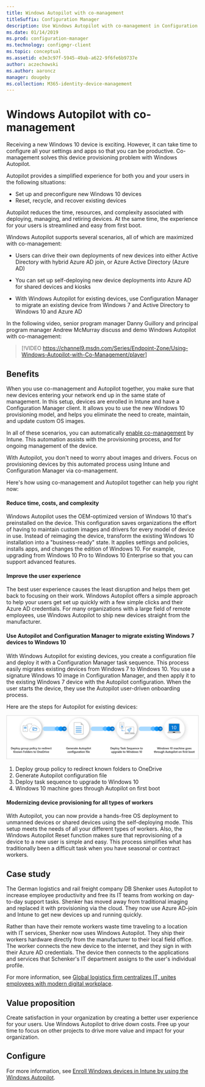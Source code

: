 ```yaml
---
title: Windows Autopilot with co-management
titleSuffix: Configuration Manager
description: Use Windows Autopilot with co-management in Configuration Manager to simplify the set up of new Windows 10 devices.
ms.date: 01/14/2019
ms.prod: configuration-manager
ms.technology: configmgr-client
ms.topic: conceptual
ms.assetid: e3e3c97f-5945-49ab-a622-9f6fe6b9737e
author: aczechowski
ms.author: aaroncz
manager: dougeby
ms.collection: M365-identity-device-management
---
```


# Windows Autopilot with co-management

Receiving a new Windows 10 device is exciting. However, it can take time to configure all your settings and apps so that you can be productive. Co-management solves this device provisioning problem with Windows Autopilot.

Autopilot provides a simplified experience for both you and your users in the following situations:
- Set up and preconfigure new Windows 10 devices  
- Reset, recycle, and recover existing devices  

Autopilot reduces the time, resources, and complexity associated with deploying, managing, and retiring devices. At the same time, the experience for your users is streamlined and easy from first boot.

Windows Autopilot supports several scenarios, all of which are maximized with co-management:

- Users can drive their own deployments of new devices into either Active Directory with hybrid Azure AD join, or Azure Active Directory (Azure AD)  

- You can set up self-deploying new device deployments into Azure AD for shared devices and kiosks  

- With Windows Autopilot for existing devices, use Configuration Manager to migrate an existing device from Windows 7 and Active Directory to Windows 10 and Azure AD  

In the following video, senior program manager Danny Guillory and principal program manager Andrew McMurray discuss and demo Windows Autopilot with co-management:

> [!VIDEO https://channel9.msdn.com/Series/Endpoint-Zone/Using-Windows-Autopilot-with-Co-Management/player]



## Benefits

When you use co-management and Autopilot together, you make sure that new devices entering your network end up in the same state of management. In this setup, devices are enrolled in Intune and have a Configuration Manager client.  It allows you to use the new Windows 10 provisioning model, and helps you eliminate the need to create, maintain, and update custom OS images. 

In all of these scenarios, you can automatically [enable co-management](/sccm/comanage/how-to-prepare-win10) by Intune. This automation assists with the provisioning process, and for ongoing management of the device.

With Autopilot, you don't need to worry about images and drivers. Focus on provisioning devices by this automated process using Intune and Configuration Manager via co-management.


Here's how using co-management and Autopilot together can help you right now:

#### Reduce time, costs, and complexity
Windows Autopilot uses the OEM-optimized version of Windows 10 that's preinstalled on the device. This configuration saves organizations the effort of having to maintain custom images and drivers for every model of device in use. Instead of reimaging the device, transform the existing Windows 10 installation into a "business-ready" state. It applies settings and policies, installs apps, and changes the edition of Windows 10. For example, upgrading from Windows 10 Pro to Windows 10 Enterprise so that you can support advanced features.

#### Improve the user experience
The best user experience causes the least disruption and helps them get back to focusing on their work. Windows Autopilot offers a simple approach to help your users get set up quickly with a few simple clicks and their Azure AD credentials. For many organizations with a large field of remote employees, use Windows Autopilot to ship new devices straight from the manufacturer.

#### Use Autopilot and Configuration Manager to migrate existing Windows 7 devices to Windows 10
With Windows Autopilot for existing devices, you create a configuration file and deploy it with a Configuration Manager task sequence. This process easily migrates existing devices from Windows 7 to Windows 10. You use a signature Windows 10 image in Configuration Manager, and then apply it to the existing Windows 7 device with the Autopilot configuration. When the user starts the device, they use the Autopilot user-driven onboarding process.

Here are the steps for Autopilot for existing devices:

![Process overview for Windows Autopilot for existing devices](media/autopilot-for-existing-devices.png)

1. Deploy group policy to redirect known folders to OneDrive
2. Generate Autopilot configuration file
3. Deploy task sequence to upgrade to Windows 10
4. Windows 10 machine goes through Autopilot on first boot

#### Modernizing device provisioning for all types of workers
With Autopilot, you can now provide a hands-free OS deployment to unmanned devices or shared devices using the self-deploying mode. This setup meets the needs of all your different types of workers. Also, the Windows Autopilot Reset function makes sure that reprovisioning of a device to a new user is simple and easy. This process simplifies what has traditionally been a difficult task when you have seasonal or contract workers. 



## Case study

The German logistics and rail freight company DB Shenker uses Autopilot to increase employee productivity and free its IT teams from working on day-to-day support tasks. Shenker has moved away from traditional imaging and replaced it with provisioning via the cloud. They now use Azure AD-join and Intune to get new devices up and running quickly. 

Rather than have their remote workers waste time traveling to a location with IT services, Shenker now uses Windows Autopilot. They ship their workers hardware directly from the manufacturer to their local field office. The worker connects the new device to the internet, and they sign in with their Azure AD credentials. The device then connects to the applications and services that Schenker's IT department assigns to the user's individual profile.

For more information, see [Global logistics firm centralizes IT, unites employees with modern digital workplace](https://customers.microsoft.com/story/db-schenker-travel-transportation-windows-10).



## Value proposition

Create satisfaction in your organization by creating a better user experience for your users. Use Windows Autopilot to drive down costs. Free up your time to focus on other projects to drive more value and impact for your organization.



## Configure

For more information, see [Enroll Windows devices in Intune by using the Windows Autopilot](https://docs.microsoft.com/intune/enrollment-autopilot).

